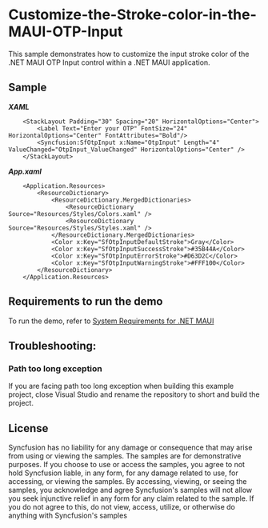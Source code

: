# Customize-the-Stroke-color-in-the-MAUI-OTP-Input

This sample demonstrates how to customize the input stroke color of the .NET MAUI OTP Input control within a .NET MAUI application.

## Sample

***XAML***
```xaml
    <StackLayout Padding="30" Spacing="20" HorizontalOptions="Center">
        <Label Text="Enter your OTP" FontSize="24" HorizontalOptions="Center" FontAttributes="Bold"/>
        <Syncfusion:SfOtpInput x:Name="OtpInput" Length="4" ValueChanged="OtpInput_ValueChanged" HorizontalOptions="Center" />
    </StackLayout>
```
***App.xaml***
```App.xaml
    <Application.Resources>
        <ResourceDictionary>
            <ResourceDictionary.MergedDictionaries>
                <ResourceDictionary Source="Resources/Styles/Colors.xaml" />
                <ResourceDictionary Source="Resources/Styles/Styles.xaml" />
            </ResourceDictionary.MergedDictionaries>
            <Color x:Key="SfOtpInputDefaultStroke">Gray</Color>
            <Color x:Key="SfOtpInputSuccessStroke">#35B44A</Color>
            <Color x:Key="SfOtpInputErrorStroke">#D63D2C</Color>
            <Color x:Key="SfOtpInputWarningStroke">#FFF100</Color>
        </ResourceDictionary>
    </Application.Resources>
```

## Requirements to run the demo

To run the demo, refer to [System Requirements for .NET MAUI](https://help.syncfusion.com/maui/system-requirements)

## Troubleshooting:

### Path too long exception

If you are facing path too long exception when building this example project, close Visual Studio and rename the repository to short and build the project.

## License

Syncfusion has no liability for any damage or consequence that may arise from using or viewing the samples. The samples are for demonstrative purposes. If you choose to use or access the samples, you agree to not hold Syncfusion liable, in any form, for any damage related to use, for accessing, or viewing the samples. By accessing, viewing, or seeing the samples, you acknowledge and agree Syncfusion's samples will not allow you seek injunctive relief in any form for any claim related to the sample. If you do not agree to this, do not view, access, utilize, or otherwise do anything with Syncfusion's samples
